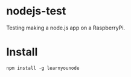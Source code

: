 nodejs-test
===========

Testing making a node.js app on a RaspberryPi.

Install
=======

`npm install -g learnyounode`
